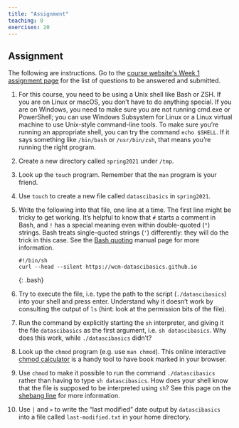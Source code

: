 ```yaml
---
title: "Assignment"
teaching: 0
exercises: 20
---
```


## Assignment
The following are instructions. Go to the [course website's Week 1 assignment page](https://wcm-datascibasics.github.io/assignments/chapter1.html) for the list of questions to be answered and submitted.

1. For this course, you need to be using a Unix shell like Bash or ZSH. If you are on Linux or macOS, you don’t have to do anything special. If you are on Windows, you need to make sure you are not running cmd.exe or PowerShell; you can use Windows Subsystem for Linux or a Linux virtual machine to use Unix-style command-line tools. To make sure you’re running an appropriate shell, you can try the command `echo $SHELL`. If it says something like `/bin/bash` or `/usr/bin/zsh`, that means you’re running the right program.

2. Create a new directory called `spring2021` under `/tmp`.

3. Look up the `touch` program. Remember that the `man` program is your friend.

4. Use `touch` to create a new file called `datascibasics` in `spring2021`.

5. Write the following into that file, one line at a time. The first line might be tricky to get working. It’s helpful to know that `#` starts a comment in Bash, and `!` has a special meaning even within double-quoted (`"`) strings. Bash treats single-quoted strings (`'`) differently: they will do the trick in this case. See the [Bash quoting](https://www.gnu.org/software/bash/manual/html_node/Quoting.html) manual page for more information.

    ~~~
    #!/bin/sh
    curl --head --silent https://wcm-datascibasics.github.io
    ~~~
    {: .bash}

6. Try to execute the file, i.e. type the path to the script (`./datascibasics`) into your shell and press enter. Understand why it doesn’t work by consulting the output of `ls` (hint: look at the permission bits of the file).

7. Run the command by explicitly starting the `sh` interpreter, and giving it the file `datascibasics` as the first argument, i.e. `sh datascibasics`. Why does this work, while `./datascibasics` didn’t?
 
8. Look up the `chmod` program (e.g. use `man chmod`). This online interactive [chmod calculator](https://chmod-calculator.com/) is a handy tool to have book marked in your browser.

9. Use `chmod` to make it possible to run the command `./datascibasics` rather than having to type `sh datascibasics`. How does your shell know that the file is supposed to be interpreted using `sh`? See this page on the [shebang line](https://en.wikipedia.org/wiki/Shebang_(Unix)) for more information.

10. Use `|` and `>` to write the “last modified” date output by `datascibasics` into a file called `last-modified.txt` in your home directory.
